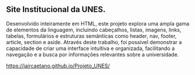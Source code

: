 ## Site Institucional da UNES. ##
Desenvolvido inteiramente em HTML, este projeto explora uma ampla gama de elementos da linguagem, incluindo cabeçalhos, listas, imagens, links, tabelas, formulários e estruturas semânticas como header, nav, footer, article, section e aside. Através deste trabalho, foi possível demonstrar a capacidade de criar uma interface intuitiva e organizada, facilitando a navegação e a busca por informações relevantes sobre a universidade.

https://jaircaetano.github.io/Projeto_UNES/
